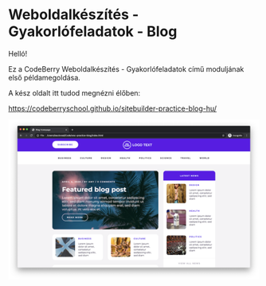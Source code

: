 # Weboldalkészítés - Gyakorlófeladatok - Blog

Helló!

Ez a CodeBerry Weboldalkészítés - Gyakorlófeladatok című moduljának első példamegoldása.

A kész oldalt itt tudod megnézni élőben:

https://codeberryschool.github.io/sitebuilder-practice-blog-hu/

![Blog Showcase](assets/sitebuilder-practice-showcase-blog.png?raw=true "Blog Showcase")
